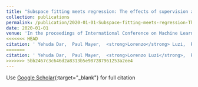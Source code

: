 ```yaml
---
title: "Subspace fitting meets regression: The effects of supervision and orthonormality constraints on double descent of generalization errors"
collection: publications
permalink: /publication/2020-01-01-Subspace-fitting-meets-regression-The-effects-of-supervision-and-orthonormality-constraints-on-double-descent-of-generalization-errors
date: 2020-01-01
venue: 'In the proceedings of International Conference on Machine Learning'
<<<<<<< HEAD
citation: ' Yehuda Dar,  Paul Mayer,  <strong>Lorenzo</strong> Luzi,  Richard Baraniuk, &quot;Subspace fitting meets regression: The effects of supervision and orthonormality constraints on double descent of generalization errors.&quot; In the proceedings of International Conference on Machine Learning, 2020.'
=======
citation: ' Yehuda Dar,  Paul Mayer,  <strong>Lorenzo Luzi</strong>,  Richard Baraniuk, &quot;Subspace fitting meets regression: The effects of supervision and orthonormality constraints on double descent of generalization errors.&quot; In the proceedings of International Conference on Machine Learning, 2020.'
>>>>>>> 5bb2467c3c646d2a8313b5e987287961253a2ee4
---
```

Use [Google Scholar](https://scholar.google.com/scholar?q=Subspace+fitting+meets+regression:+The+effects+of+supervision+and+orthonormality+constraints+on+double+descent+of+generalization+errors){:target="_blank"} for full citation
